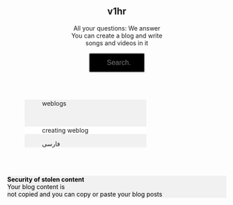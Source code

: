  
<html>
<script src="jshtml.js"></script>
<!DOCTYPE html>
<html>
<head>
</head>
<body>
<center>
<h2>
v1hr

</h2>
<p>
All your questions: We answer<br> You can create a blog and write <br> songs and videos in it





</p>
<meta name="viewport" content="width=device-width, initial-scale=1">
<head>
<center>
<style> 
input[type=text] {
width: 130px;
box-sizing: border-box;
border: 2px solid #ccc;
border-radius: 4px;
font-size: 16px;
background-color: white;
background-image: url('searchicon.png');
background-position: 10px 10px; 
background-repeat: no-repeat;
padding: 12px 30px 12px 40px;
transition: width .99s ease-in-out;
background-color:#000;
color:#fff;
}
input[type=text]:focus {
width: 100%;
}
transition: width 0.4s ease-in-out;
}
		
input[type=text]:focus {
width: 100%;
		}
</style>
</head>
<body>
		
</center>
		
<form>
<input type="text" name="search" placeholder="Search..">
</form>
		
</body>
<br>
<br>
</center>
<div style=" background:#F1F1F1; margin-left:40px; width:280px;"> 

<a href="#" style="text-decoration:none;background:#F1F1F1; margin-left:40px; width:30px;"> 

weblogs
</a>
<br>

<br>
<div style="background:#fff; margin-left:0px; width:280px; " class="button"> 

<a href="#" style="text-decoration:none; background:#fff; margin-left:40px; width:280px;"> 

creating weblog
</a>
</div>
<div style=" background:#F1F1F1; margin-left:0px; width:280px;"> 

<a href="#" style="text-decoration:none;background:#F1F1F1; margin-left:40px; width:30px;"> 
						فارسی
</a>
</div>

</body>
				



<a href="#" type="button" style="background-color:#F1F1F1; color:#000;">


</a>
</div>
<br>
<br> 
<br>


<div style=" background:#f1f1f1; color:#000; text-align: left;">
<p>
<b>
Security of stolen content
</b>
<br>
Your blog content is <br>not copied and you can copy or paste your blog posts

</p>





</div>


</html>


